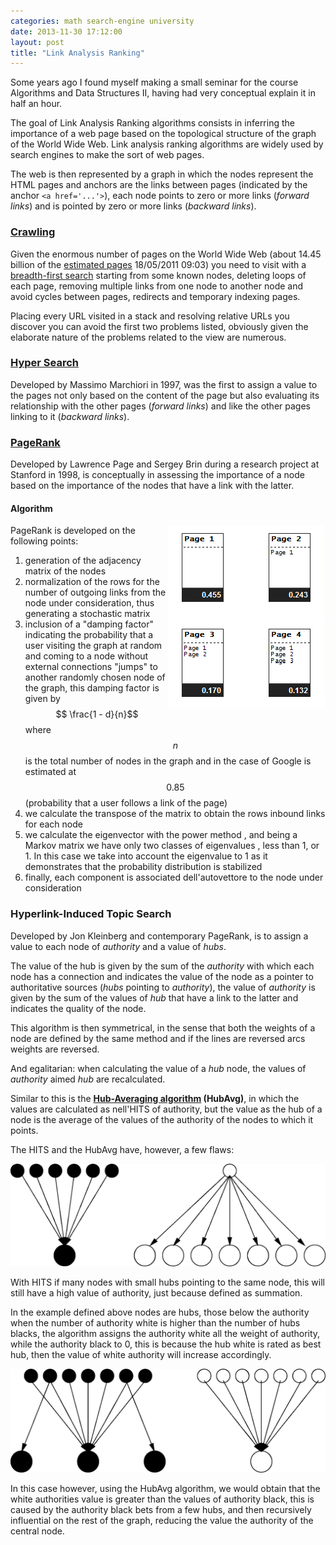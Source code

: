 ```yaml
---
categories: math search-engine university
date: 2013-11-30 17:12:00
layout: post
title: "Link Analysis Ranking"
---
```


Some years ago I found myself making a small seminar for the course Algorithms and Data Structures II, having had very conceptual explain it in half an hour.

The goal of Link Analysis Ranking algorithms consists in inferring the importance of a web page based on the topological structure of the graph of the World Wide Web. Link analysis ranking algorithms are widely used by search engines to make the sort of web pages.

The web is then represented by a graph in which the nodes represent the HTML pages and anchors are the links between pages (indicated by the anchor `<a href='...'>`), each node points to zero or more links (_forward links_) and is pointed by zero or more links (_backward links_).

### [Crawling](http://en.wikipedia.org/wiki/Web_crawler)

Given the enormous number of pages on the World Wide Web (about 14.45 billion of the [estimated pages](http://www.worldwidewebsize.com/) 18/05/2011 09:03) you need to visit with a [breadth-first search](https://en.wikipedia.org/wiki/Breadth-first_search) starting from some known nodes, deleting loops of each page, removing multiple links from one node to another node and avoid cycles between pages, redirects and temporary indexing pages.

Placing every URL visited in a stack and resolving relative URLs you discover you can avoid the first two problems listed, obviously given the elaborate nature of the problems related to the view are numerous.

### [Hyper Search](http://www.w3.org/People/Massimo/papers/WWW6/)

Developed by Massimo Marchiori in 1997, was the first to assign a value to the pages not only based on the content of the page but also evaluating its relationship with the other pages (_forward links_) and like the other pages linking to it (_backward links_).

### [PageRank](http://williamcotton.com/pagerank-explained-with-javascript)

Developed by Lawrence Page and Sergey Brin during a research project at Stanford in 1998, is conceptually in assessing the importance of a node based on the importance of the nodes that have a link with the latter.

#### Algorithm

<div style="float: right">
    <img src="/assets/2013-11-30-link-analysis-ranking/a1.png" alt="Algorithm">
</div>

PageRank is developed on the following points:

1. generation of the adjacency matrix of the nodes
2. normalization of the rows for the number of outgoing links from the node under consideration, thus generating a stochastic matrix
3. inclusion of a "damping factor" indicating the probability that a user visiting the graph at random and coming to a node without external connections "jumps" to another randomly chosen node of the graph, this damping factor is given by $$ \frac{1 - d}{n}$$ where $$ n$$ is the total number of nodes in the graph and in the case of Google is estimated at $$ 0.85$$ (probability that a user follows a link of the page)
4. we calculate the transpose of the matrix to obtain the rows inbound links for each node
5. we calculate the eigenvector with the power method , and being a Markov matrix we have only two classes of eigenvalues ​​, less than 1, or 1\. In this case we take into account the eigenvalue to 1 as it demonstrates that the probability distribution is stabilized
6. finally, each component is associated dell'autovettore to the node under consideration

### Hyperlink-Induced Topic Search

Developed by Jon Kleinberg and contemporary PageRank, is to assign a value to each node of _authority_ and a value of _hubs_.

The value of the hub is given by the sum of the _authority_ with which each node has a connection and indicates the value of the node as a pointer to authoritative sources (_hubs_ pointing to _authority_), the value of _authority_ is given by the sum of the values ​​of _hub_ that have a link to the latter and indicates the quality of the node.

This algorithm is then symmetrical, in the sense that both the weights of a node are defined by the same method and if the lines are reversed arcs weights are reversed.

And egalitarian: when calculating the value of a _hub_ node, the values ​​of _authority_ aimed _hub_ are recalculated.

Similar to this is the **[Hub-Averaging algorithm](http://www.cs.brown.edu/courses/csci2531/papers/toit.pdf) (HubAvg)**, in which the values ​​are calculated as nell'HITS of authority, but the value as the hub of a node is the average of the values ​​of the authority of the nodes to which it points.

The HITS and the HubAvg have, however, a few flaws:

![HITS Error](/assets/2013-11-30-link-analysis-ranking/a2.png)

With HITS if many nodes with small hubs pointing to the same node, this will still have a high value of authority, just because defined as summation.

In the example defined above nodes are hubs, those below the authority when the number of authority white is higher than the number of hubs blacks, the algorithm assigns the authority white all the weight of authority, while the authority black to 0, this is because the hub white is rated as best hub, then the value of white authority will increase accordingly.

![HubAvg Error](/assets/2013-11-30-link-analysis-ranking/a3.png)

In this case however, using the HubAvg algorithm, we would obtain that the white authorities value is greater than the values ​​of authority black, this is caused by the authority black bets from a few hubs, and then recursively influential on the rest of the graph, reducing the value the authority of the central node.
